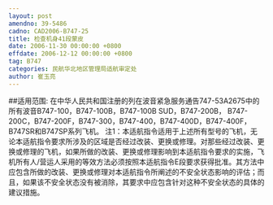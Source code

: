 ```yaml
---
layout: post
amendno: 39-5486
cadno: CAD2006-B747-25
title: 检查机身41段蒙皮
date: 2006-11-30 00:00:00 +0800
effdate: 2006-12-12 00:00:00 +0800
tag: B747
categories: 民航华北地区管理局适航审定处
author: 崔玉亮
---
```


##适用范围:
在中华人民共和国注册的列在波音紧急服务通告747-53A2675中的所有波音B747-100，B747-100B，B747-100B SUD，B747-200B， B747-200C，B747-200F，B747-300，B747-400，B747-400D，B747-400F， B747SR和B747SP系列飞机。
注1：本适航指令适用于上述所有型号的飞机，无论本适航指令要求所涉及的区域是否经过改装、更换或修理。对那些经过改装、更换或修理的飞机，如果所做的改装、更换或修理影响到本适航指令要求的实施，飞机所有人/营运人采用的等效方法必须按照本适航指令E段要求获得批准。其方法中应包含所做的改装、更换或修理对本适航指令所阐述的不安全状态影响的评估；而且，如果该不安全状态没有被消除，其要求中应包含针对这种不安全状态的具体的建议措施。

